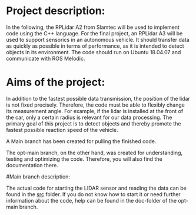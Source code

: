 # Project description:  
In the following, the RPLidar A2 from Slamtec will be used to implement code using the C++ language.
For the final project, an RPLidar A3 will be used to support sensorics in an autonomous vehicle.
It should transfer data as quickly as possible in terms of performance, as it is intended to detect objects in its environment.
The code should run on Ubuntu 18.04.07 and communicate with ROS Melodic.


# Aims of the project: 
In addition to the fastest possible data transmission, the position of the lidar is not fixed precisely. Therefore, the code must be able to flexibly change its measurement angle.
For example, if the lidar is installed at the front of the car, only a certain radius is relevant for our data processing.
The primary goal of this project is to detect objects and thereby promote the fastest possible reaction speed of the vehicle.

A Main branch has been created for pulling the finished code. 

The opt-main branch, on the other hand, was created for understanding, testing and optimizing the code. Therefore, you will also find the documentation there.

#Main branch description: 

The actual code for starting the LIDAR sensor and reading the data can be found in the [src](src) folder. If you do not know how to start it or need further information about the code, help can be found in the doc-folder of the opt-main branch.





